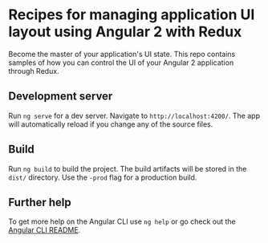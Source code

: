 
# Recipes for managing application UI layout using Angular 2 with Redux
Become the master of your application's UI state. This repo contains samples of how you can control the UI of your Angular 2 application through Redux. 

## Development server
Run `ng serve` for a dev server. Navigate to `http://localhost:4200/`. The app will automatically reload if you change any of the source files.
## Build

Run `ng build` to build the project. The build artifacts will be stored in the `dist/` directory. Use the `-prod` flag for a production build.


## Further help

To get more help on the Angular CLI use `ng help` or go check out the [Angular CLI README](https://github.com/angular/angular-cli/blob/master/README.md).
